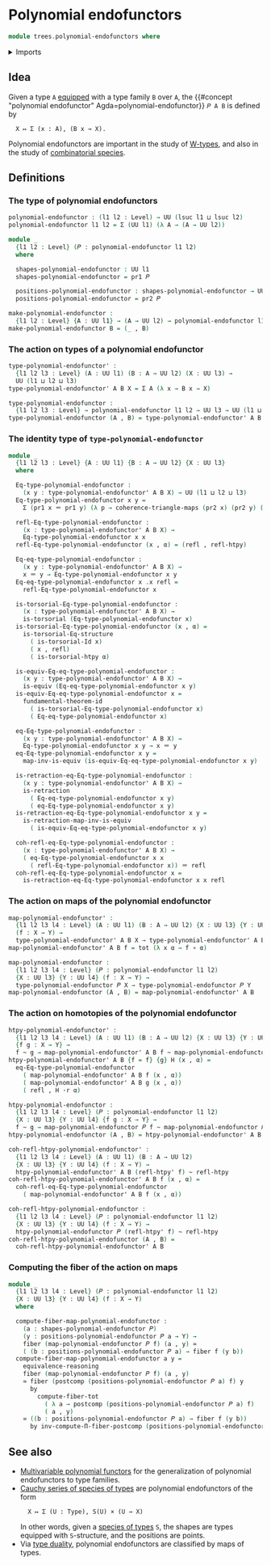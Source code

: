# Polynomial endofunctors

```agda
module trees.polynomial-endofunctors where
```

<details><summary>Imports</summary>

```agda
open import foundation.contractible-types
open import foundation.dependent-pair-types
open import foundation.equivalences
open import foundation.fibers-of-maps
open import foundation.function-types
open import foundation.functoriality-dependent-pair-types
open import foundation.fundamental-theorem-of-identity-types
open import foundation.homotopies
open import foundation.homotopy-induction
open import foundation.identity-types
open import foundation.postcomposition-functions
open import foundation.structure-identity-principle
open import foundation.transport-along-identifications
open import foundation.universe-levels
open import foundation.whiskering-homotopies-composition

open import foundation-core.commuting-triangles-of-maps
open import foundation-core.retractions
open import foundation-core.torsorial-type-families
```

</details>

## Idea

Given a type `A` [equipped](foundation.structure.md) with a type family `B` over
`A`, the {{#concept "polynomial endofunctor" Agda=polynomial-endofunctor}}
`𝑃 A B` is defined by

```text
  X ↦ Σ (x : A), (B x → X).
```

Polynomial endofunctors are important in the study of
[W-types](trees.w-types.md), and also in the study of
[combinatorial species](species.md).

## Definitions

### The type of polynomial endofunctors

```agda
polynomial-endofunctor : (l1 l2 : Level) → UU (lsuc l1 ⊔ lsuc l2)
polynomial-endofunctor l1 l2 = Σ (UU l1) (λ A → (A → UU l2))

module _
  {l1 l2 : Level} (𝑃 : polynomial-endofunctor l1 l2)
  where

  shapes-polynomial-endofunctor : UU l1
  shapes-polynomial-endofunctor = pr1 𝑃

  positions-polynomial-endofunctor : shapes-polynomial-endofunctor → UU l2
  positions-polynomial-endofunctor = pr2 𝑃

make-polynomial-endofunctor :
  {l1 l2 : Level} {A : UU l1} → (A → UU l2) → polynomial-endofunctor l1 l2
make-polynomial-endofunctor B = (_ , B)
```

### The action on types of a polynomial endofunctor

```agda
type-polynomial-endofunctor' :
  {l1 l2 l3 : Level} (A : UU l1) (B : A → UU l2) (X : UU l3) →
  UU (l1 ⊔ l2 ⊔ l3)
type-polynomial-endofunctor' A B X = Σ A (λ x → B x → X)

type-polynomial-endofunctor :
  {l1 l2 l3 : Level} → polynomial-endofunctor l1 l2 → UU l3 → UU (l1 ⊔ l2 ⊔ l3)
type-polynomial-endofunctor (A , B) = type-polynomial-endofunctor' A B
```

### The identity type of `type-polynomial-endofunctor`

```agda
module _
  {l1 l2 l3 : Level} {A : UU l1} {B : A → UU l2} {X : UU l3}
  where

  Eq-type-polynomial-endofunctor :
    (x y : type-polynomial-endofunctor' A B X) → UU (l1 ⊔ l2 ⊔ l3)
  Eq-type-polynomial-endofunctor x y =
    Σ (pr1 x ＝ pr1 y) (λ p → coherence-triangle-maps (pr2 x) (pr2 y) (tr B p))

  refl-Eq-type-polynomial-endofunctor :
    (x : type-polynomial-endofunctor' A B X) →
    Eq-type-polynomial-endofunctor x x
  refl-Eq-type-polynomial-endofunctor (x , α) = (refl , refl-htpy)

  Eq-eq-type-polynomial-endofunctor :
    (x y : type-polynomial-endofunctor' A B X) →
    x ＝ y → Eq-type-polynomial-endofunctor x y
  Eq-eq-type-polynomial-endofunctor x .x refl =
    refl-Eq-type-polynomial-endofunctor x

  is-torsorial-Eq-type-polynomial-endofunctor :
    (x : type-polynomial-endofunctor' A B X) →
    is-torsorial (Eq-type-polynomial-endofunctor x)
  is-torsorial-Eq-type-polynomial-endofunctor (x , α) =
    is-torsorial-Eq-structure
      ( is-torsorial-Id x)
      ( x , refl)
      ( is-torsorial-htpy α)

  is-equiv-Eq-eq-type-polynomial-endofunctor :
    (x y : type-polynomial-endofunctor' A B X) →
    is-equiv (Eq-eq-type-polynomial-endofunctor x y)
  is-equiv-Eq-eq-type-polynomial-endofunctor x =
    fundamental-theorem-id
      ( is-torsorial-Eq-type-polynomial-endofunctor x)
      ( Eq-eq-type-polynomial-endofunctor x)

  eq-Eq-type-polynomial-endofunctor :
    (x y : type-polynomial-endofunctor' A B X) →
    Eq-type-polynomial-endofunctor x y → x ＝ y
  eq-Eq-type-polynomial-endofunctor x y =
    map-inv-is-equiv (is-equiv-Eq-eq-type-polynomial-endofunctor x y)

  is-retraction-eq-Eq-type-polynomial-endofunctor :
    (x y : type-polynomial-endofunctor' A B X) →
    is-retraction
      ( Eq-eq-type-polynomial-endofunctor x y)
      ( eq-Eq-type-polynomial-endofunctor x y)
  is-retraction-eq-Eq-type-polynomial-endofunctor x y =
    is-retraction-map-inv-is-equiv
      ( is-equiv-Eq-eq-type-polynomial-endofunctor x y)

  coh-refl-eq-Eq-type-polynomial-endofunctor :
    (x : type-polynomial-endofunctor' A B X) →
    ( eq-Eq-type-polynomial-endofunctor x x
      ( refl-Eq-type-polynomial-endofunctor x)) ＝ refl
  coh-refl-eq-Eq-type-polynomial-endofunctor x =
    is-retraction-eq-Eq-type-polynomial-endofunctor x x refl
```

### The action on maps of the polynomial endofunctor

```agda
map-polynomial-endofunctor' :
  {l1 l2 l3 l4 : Level} (A : UU l1) (B : A → UU l2) {X : UU l3} {Y : UU l4}
  (f : X → Y) →
  type-polynomial-endofunctor' A B X → type-polynomial-endofunctor' A B Y
map-polynomial-endofunctor' A B f = tot (λ x α → f ∘ α)

map-polynomial-endofunctor :
  {l1 l2 l3 l4 : Level} (𝑃 : polynomial-endofunctor l1 l2)
  {X : UU l3} {Y : UU l4} (f : X → Y) →
  type-polynomial-endofunctor 𝑃 X → type-polynomial-endofunctor 𝑃 Y
map-polynomial-endofunctor (A , B) = map-polynomial-endofunctor' A B
```

### The action on homotopies of the polynomial endofunctor

```agda
htpy-polynomial-endofunctor' :
  {l1 l2 l3 l4 : Level} (A : UU l1) (B : A → UU l2) {X : UU l3} {Y : UU l4}
  {f g : X → Y} →
  f ~ g → map-polynomial-endofunctor' A B f ~ map-polynomial-endofunctor' A B g
htpy-polynomial-endofunctor' A B {f = f} {g} H (x , α) =
  eq-Eq-type-polynomial-endofunctor
    ( map-polynomial-endofunctor' A B f (x , α))
    ( map-polynomial-endofunctor' A B g (x , α))
    ( refl , H ·r α)

htpy-polynomial-endofunctor :
  {l1 l2 l3 l4 : Level} (𝑃 : polynomial-endofunctor l1 l2)
  {X : UU l3} {Y : UU l4} {f g : X → Y} →
  f ~ g → map-polynomial-endofunctor 𝑃 f ~ map-polynomial-endofunctor 𝑃 g
htpy-polynomial-endofunctor (A , B) = htpy-polynomial-endofunctor' A B

coh-refl-htpy-polynomial-endofunctor' :
  {l1 l2 l3 l4 : Level} (A : UU l1) (B : A → UU l2)
  {X : UU l3} {Y : UU l4} (f : X → Y) →
  htpy-polynomial-endofunctor' A B (refl-htpy' f) ~ refl-htpy
coh-refl-htpy-polynomial-endofunctor' A B f (x , α) =
  coh-refl-eq-Eq-type-polynomial-endofunctor
    ( map-polynomial-endofunctor' A B f (x , α))

coh-refl-htpy-polynomial-endofunctor :
  {l1 l2 l3 l4 : Level} (𝑃 : polynomial-endofunctor l1 l2)
  {X : UU l3} {Y : UU l4} (f : X → Y) →
  htpy-polynomial-endofunctor 𝑃 (refl-htpy' f) ~ refl-htpy
coh-refl-htpy-polynomial-endofunctor (A , B) =
  coh-refl-htpy-polynomial-endofunctor' A B
```

### Computing the fiber of the action on maps

```agda
module _
  {l1 l2 l3 l4 : Level} (𝑃 : polynomial-endofunctor l1 l2)
  {X : UU l3} {Y : UU l4} (f : X → Y)
  where

  compute-fiber-map-polynomial-endofunctor :
    (a : shapes-polynomial-endofunctor 𝑃)
    (y : positions-polynomial-endofunctor 𝑃 a → Y) →
    fiber (map-polynomial-endofunctor 𝑃 f) (a , y) ≃
    ( (b : positions-polynomial-endofunctor 𝑃 a) → fiber f (y b))
  compute-fiber-map-polynomial-endofunctor a y =
    equivalence-reasoning
    fiber (map-polynomial-endofunctor 𝑃 f) (a , y)
    ≃ fiber (postcomp (positions-polynomial-endofunctor 𝑃 a) f) y
      by
        compute-fiber-tot
          ( λ a → postcomp (positions-polynomial-endofunctor 𝑃 a) f)
          ( a , y)
    ≃ ((b : positions-polynomial-endofunctor 𝑃 a) → fiber f (y b))
      by inv-compute-Π-fiber-postcomp (positions-polynomial-endofunctor 𝑃 a) f y
```

## See also

- [Multivariable polynomial functors](trees.multivariable-polynomial-functors.md)
  for the generalization of polynomial endofunctors to type families.
- [Cauchy series of species of types](species.cauchy-series-species-of-types.md)
  are polynomial endofunctors of the form
  ```text
    X ↦ Σ (U : Type), S(U) × (U → X)
  ```
  In other words, given a [species of types](species.species-of-types.md) `S`,
  the shapes are types equipped with `S`-structure, and the positions are
  points.
- Via [type duality](foundation.type-duality.md), polynomial endofunctors are
  classified by maps of types.
